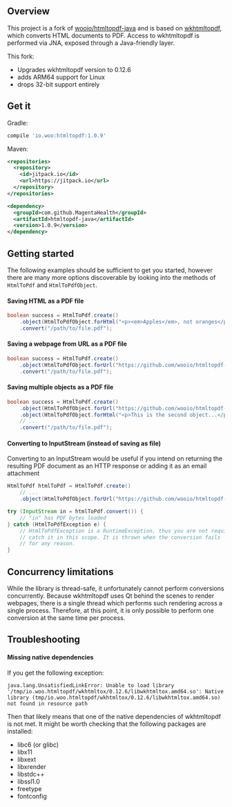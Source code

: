 ## Overview

This project is a fork of [wooio/htmltopdf-java](https://github.com/wooio/htmltopdf-java) and is based on [wkhtmltopdf](https://github.com/wkhtmltopdf/wkhtmltopdf), which converts HTML documents to PDF.
Access to wkhtmltopdf is performed via JNA, exposed through a Java-friendly layer.

This fork:
- Upgrades wkhtmltopdf version to 0.12.6
- adds ARM64 support for Linux
- drops 32-bit support entirely

## Get it

Gradle:
```groovy
compile 'io.woo:htmltopdf:1.0.9'
```

Maven:
```xml
<repositories>
  <repository>
    <id>jitpack.io</id>
    <url>https://jitpack.io</url>
  </repository>
</repositories>

<dependency>
  <groupId>com.github.MagentaHealth</groupId>
  <artifactId>htmltopdf-java</artifactId>
  <version>1.0.9</version>
</dependency>
```

## Getting started

The following examples should be sufficient to get you started, however there
are many more options discoverable by looking into the methods of `HtmlToPdf` and `HtmlToPdfObject`.

#### Saving HTML as a PDF file

```java
boolean success = HtmlToPdf.create()
    .object(HtmlToPdfObject.forHtml("<p><em>Apples</em>, not oranges</p>"))
    .convert("/path/to/file.pdf");
```

#### Saving a webpage from URL as a PDF file

```java
boolean success = HtmlToPdf.create()
    .object(HtmlToPdfObject.forUrl("https://github.com/wooio/htmltopdf-java"))
    .convert("/path/to/file.pdf");
```

#### Saving multiple objects as a PDF file

```java
boolean success = HtmlToPdf.create()
    .object(HtmlToPdfObject.forUrl("https://github.com/wooio/htmltopdf-java"))
    .object(HtmlToPdfObject.forHtml("<p>This is the second object...</p>"))
    // ...
    .convert("/path/to/file.pdf");
```

#### Converting to InputStream (instead of saving as file)

Converting to an InputStream would be useful if you intend on returning the resulting PDF document 
as an HTTP response or adding it as an email attachment

```java
HtmlToPdf htmlToPdf = HtmlToPdf.create()
    // ...
    .object(HtmlToPdfObject.forUrl("https://github.com/wooio/htmltopdf-java"));

try (InputStream in = htmlToPdf.convert()) {
    // "in" has PDF bytes loaded
} catch (HtmlToPdfException e) {
    // HtmlToPdfException is a RuntimeException, thus you are not required to
    // catch it in this scope. It is thrown when the conversion fails
    // for any reason.
}
```

## Concurrency limitations

While the library is thread-safe, it unfortunately cannot perform conversions concurrently.
Because wkhtmltopdf uses Qt behind the scenes to render webpages,
there is a single thread which performs such rendering across a single process. Therefore, at this point, it is only 
possible to perform one conversion at the same time per process.

## Troubleshooting

#### Missing native dependencies
If you get the following exception:
```
java.lang.UnsatisfiedLinkError: Unable to load library '/tmp/io.woo.htmltopdf/wkhtmltox/0.12.6/libwkhtmltox.amd64.so': Native library (tmp/io.woo.htmltopdf/wkhtmltox/0.12.6/libwkhtmltox.amd64.so) not found in resource path
```
Then that likely means that one of the native dependencies of wkhtmltopdf is not met.
It might be worth checking that the following packages are installed:

- libc6 (or glibc)
- libx11
- libxext
- libxrender
- libstdc++
- libssl1.0
- freetype
- fontconfig

